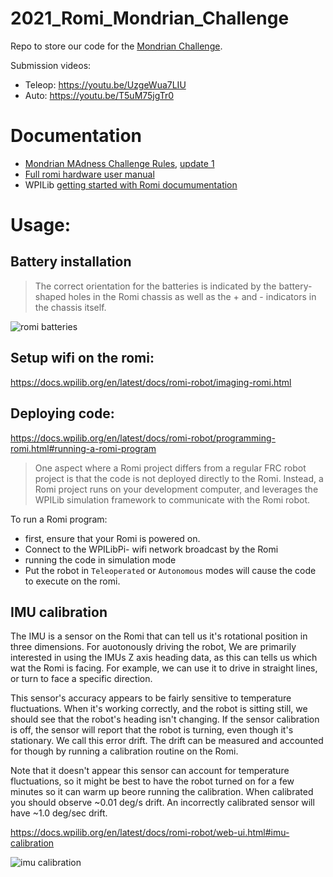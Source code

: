 # 2021_Romi_Mondrian_Challenge
Repo to store our code for the [Mondrian Challenge](https://wpilib.org/blog/first-romi-robot-and-the-hour-of-code-broadcast).

Submission videos:
* Teleop: https://youtu.be/UzgeWua7LIU
* Auto: https://youtu.be/T5uM75jgTr0

# Documentation

  * [Mondrian MAdness Challenge Rules](https://wpilib.org/blog/mondrian-madness-mini-bot-challenge), [update 1](https://static1.squarespace.com/static/5d4b06a67cd3580001ded283/t/6025c97080f5db784fa6d056/1613089136516/BAE+Systems+Challenge+%231+Mondrian+Madness+Update+1.pdf)
  * [Full romi hardware user manual](https://www.pololu.com/docs/0J69/all)
  * WPILib [getting started with Romi documumentation](https://docs.wpilib.org/en/latest/docs/romi-robot/index.html)

# Usage:

## Battery installation

> The correct orientation for the batteries is indicated by the battery-shaped holes in the Romi chassis as
> well as the + and - indicators in the chassis itself.

![romi batteries](https://docs.wpilib.org/en/latest/_images/assembly-batteries.png)

## Setup wifi on the romi:

https://docs.wpilib.org/en/latest/docs/romi-robot/imaging-romi.html

## Deploying code:

https://docs.wpilib.org/en/latest/docs/romi-robot/programming-romi.html#running-a-romi-program

> One aspect where a Romi project differs from a regular FRC robot project is that the code is not deployed
> directly to the Romi. Instead, a Romi project runs on your development computer, and leverages the WPILib
> simulation framework to communicate with the Romi robot.

To run a Romi program:
 * first, ensure that your Romi is powered on.
 * Connect to the WPILibPi-<number> wifi network broadcast by the Romi
 * running the code in simulation mode
 * Put the robot in `Teleoperated` or `Autonomous` modes will cause the code to execute on the romi.

## IMU calibration

The IMU is a sensor on the Romi that can tell us it's rotational position in three dimensions.
For auotonously driving the robot, We are primarily interested in using the IMUs Z axis heading data,
as this can tells us which wat the Romi is facing. For example, we can use it to drive in straight
lines, or turn to face a specific direction.

This sensor's accuracy appears to be fairly sensitive to temperature fluctuations. When it's working correctly, 
and the robot is sitting still, we should see that the robot's heading isn't changing. If the sensor calibration
is off, the sensor will report that the robot is turning, even though it's stationary. We call this error drift.
The drift can be measured and accounted for though by running a calibration routine on the Romi. 

Note that it doesn't appear this sensor can account for temperature fluctuations, so it might be best to have
the robot turned on for a few minutes so it can warm up beore running the calibration. When calibrated you
should observe ~0.01 deg/s drift. An incorrectly calibrated sensor will have ~1.0 deg/sec drift.

https://docs.wpilib.org/en/latest/docs/romi-robot/web-ui.html#imu-calibration

![imu calibration](https://docs.wpilib.org/en/latest/_images/romi-ui-imu-calibration.png)

